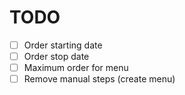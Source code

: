 # TODO

- [ ] Order starting date
- [ ] Order stop date
- [ ] Maximum order for menu
- [ ] Remove manual steps (create menu)